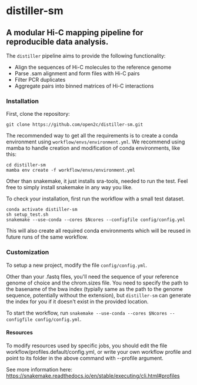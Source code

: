 # distiller-sm

## A modular Hi-C mapping pipeline for reproducible data analysis.

The `distiller` pipeline aims to provide the following functionality:

- Align the sequences of Hi-C molecules to the reference genome
- Parse .sam alignment and form files with Hi-C pairs
- Filter PCR duplicates
- Aggregate pairs into binned matrices of Hi-C interactions

### Installation

First, clone the repository:

`git clone https://github.com/open2c/distiller-sm.git`

The recommended way to get all the requirements is to create a conda environment using `workflow/envs/environment.yml`.
We recommend using mamba to handle creation and modification of conda environments, like this:
```
cd distiller-sm
mamba env create -f workflow/envs/environment.yml
```
Other than snakemake, it just installs sra-tools, needed to run the test.
Feel free to simply install snakemake in any way you like.

To check your installation, first run the workflow with a small test dataset.
```
conda activate distiller-sm
sh setup_test.sh
snakemake --use-conda --cores $Ncores --configfile config/config.yml
```
This will also create all required conda environments which will be reused in future runs of the same workflow.

### Customization

To setup a new project, modify the file `config/config.yml`.

Other than your .fastq files, you'll need the sequence of your reference genome of choice and the chrom.sizes file. You need to specify the path to the basename of the bwa index (typially same as the path to the genome sequence, potentially without the extension), but `distiller-sm` can generate the index for you if it doesn't exist in the provided location.

To start the workflow, run `snakemake --use-conda --cores $Ncores --configfile config/config.yml`.

#### Resources

To modify resources used by specific jobs, you should edit the file workflow/profiles.default/config.yml, or write your own workflow profile and point to its folder in the above command with --profile <path> argument.

See more information here: https://snakemake.readthedocs.io/en/stable/executing/cli.html#profiles